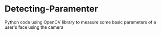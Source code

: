 # Detecting-Paramenter
Python code using OpenCV library to measure some basic parameters of a user's face using the camera
